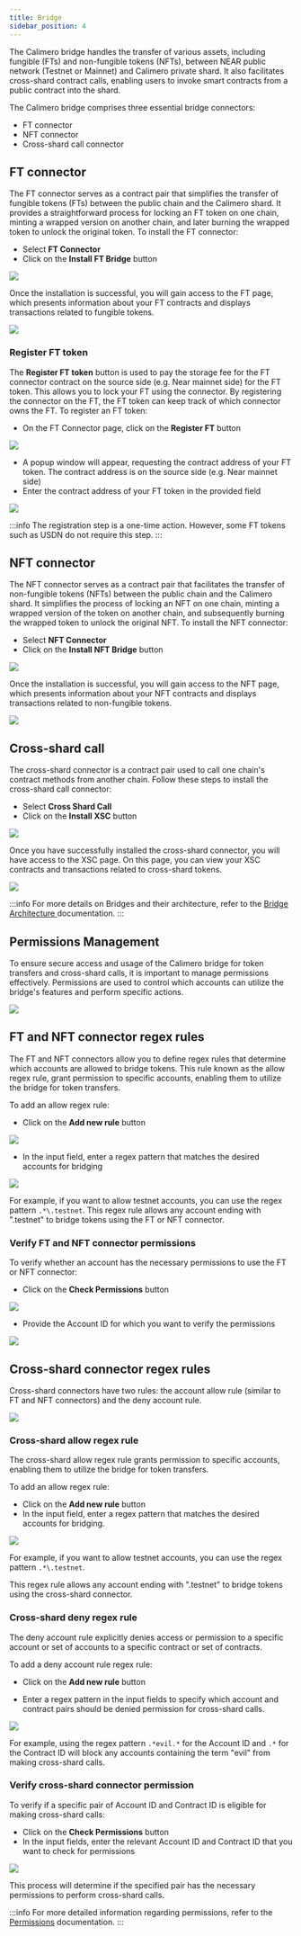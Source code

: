 ```yaml
---
title: Bridge
sidebar_position: 4
---
```



The Calimero bridge handles the transfer of various assets, including fungible (FTs) and non-fungible tokens (NFTs), between NEAR public network (Testnet or Mainnet) and Calimero private shard. It also facilitates cross-shard contract calls, enabling users to invoke smart contracts from a public contract into the shard.

The Calimero bridge comprises three essential bridge connectors:

- FT connector
- NFT connector
- Cross-shard call connector

## FT connector

The FT connector serves as a contract pair that simplifies the transfer of fungible tokens (FTs) between the public chain and the Calimero shard. It provides a straightforward process for locking an FT token on one chain, minting a wrapped version on another chain, and later burning the wrapped token to unlock the original token. To install the FT connector:

- Select **FT Connector**
- Click on the **Install FT Bridge** button

![](../../static/img/ft-connectors.png)

Once the installation is successful, you will gain access to the FT page, which presents information about your FT contracts and displays transactions related to fungible tokens.

![](../../static/img/ft-connector-page.png)


### Register FT token

The **Register FT token** button is used to pay the storage fee for the FT connector contract on the source side (e.g. Near mainnet side) for the FT token. This allows you to lock your FT using the connector. By registering the connector on the FT, the FT token can keep track of which connector owns the FT. To register an FT token:

- On the FT Connector page, click on the **Register FT** button

![](../../static/img/register-ft.png)

- A popup window will appear, requesting the contract address of your FT token. The contract address is on the source side (e.g. Near mainnet side)
- Enter the contract address of your FT token in the provided field

![](../../static/img/ft_contract_address.png)

:::info
The registration step is a one-time action. However, some FT tokens such as USDN do not require this step.
:::

## NFT connector

The NFT connector serves as a contract pair that facilitates the transfer of non-fungible tokens (NFTs) between the public chain and the Calimero shard. It simplifies the process of locking an NFT on one chain, minting a wrapped version of the token on another chain, and subsequently burning the wrapped token to unlock the original NFT. To install the NFT connector:

- Select **NFT Connector**
- Click on the **Install NFT Bridge** button

![](../../static/img/nft-connectors.png)

Once the installation is successful, you will gain access to the NFT page, which presents information about your NFT contracts and displays transactions related to non-fungible tokens.

![](../../static/img/nft-bridge-overview.png)

## Cross-shard call

The cross-shard connector is a contract pair used to call one chain's contract methods from another chain. Follow these steps to install the cross-shard call connector:

- Select **Cross Shard Call**
- Click on the **Install XSC** button

![](../../static/img/cross-shard.png)

Once you have successfully installed the cross-shard connector, you will have access to the XSC page. On this page, you can view your XSC contracts and transactions related to cross-shard tokens.

![](../../static/img/xsc-bridge-overview.png)

:::info
For more details on Bridges and their architecture, refer to the [Bridge Architecture ](https://docs.calimero.network/bridge/architecture) documentation.
:::

## Permissions Management

To ensure secure access and usage of the Calimero bridge for token transfers and cross-shard calls, it is important to manage permissions effectively. Permissions are used to control which accounts can utilize the bridge's features and perform specific actions.

![](../../static/img/permissions-management.png)

## FT and NFT connector regex rules

The FT and NFT connectors allow you to define regex rules that determine which accounts are allowed to bridge tokens. This rule known as the allow regex rule, grant permission to specific accounts, enabling them to utilize the bridge for token transfers.

To add an allow regex rule:

- Click on the **Add new rule** button

![](../../static/img/add-regex-ft-nft.png)

- In the input field, enter a regex pattern that matches the desired accounts for bridging

![](../../static/img/add-regex-rule.png)

For example, if you want to allow testnet accounts, you can use the regex pattern `.*\.testnet`.  This regex rule allows any account ending with ".testnet" to bridge tokens using the FT or NFT connector.

### Verify FT and NFT connector permissions

To verify whether an account has the necessary permissions to use the FT or NFT connector:

- Click on the **Check Permissions** button 

![](../../static/img/check-permissions-nft-ft.png)

- Provide the Account ID for which you want to verify the permissions

![](../../static/img/check-permissions.png)

## Cross-shard connector regex rules

Cross-shard connectors have two rules: the account allow rule (similar to FT and NFT connectors) and the deny account rule.

![](../../static/img/no-allow-xsc.png)

### Cross-shard allow regex rule

The cross-shard allow regex rule grants permission to specific accounts, enabling them to utilize the bridge for token transfers.

To add an allow regex rule:

- Click on the **Add new rule** button
- In the input field, enter a regex pattern that matches the desired accounts for bridging. 

![](../../static/img/xsc-regex-allow.png)

For example, if you want to allow testnet accounts, you can use the regex pattern `.*\.testnet`.

This regex rule allows any account ending with ".testnet" to bridge tokens using the cross-shard connector.

### Cross-shard deny regex rule

The deny account rule explicitly denies access or permission to a specific account or set of accounts to a specific contract or set of contracts.

To add a deny account rule regex rule:

- Click on the **Add new rule** button 

- Enter a regex pattern in the input fields to specify which account and contract pairs should be denied permission for cross-shard calls.

![](../../static/img/deny-rule.png)

For example, using the regex pattern `.*evil.*` for the Account ID and `.*` for the Contract ID will block any accounts containing the term "evil" from making cross-shard calls.

### Verify cross-shard connector permission

To verify if a specific pair of Account ID and Contract ID is eligible for making cross-shard calls:

- Click on the **Check Permissions** button
- In the input fields, enter the relevant Account ID and Contract ID that you want to check for permissions

![](../../static/img/deny-permisson-rule.png)

This process will determine if the specified pair has the necessary permissions to perform cross-shard calls.

:::info
For more detailed information regarding permissions, refer to the [Permissions](/docs/bridge/bridging/permissions.mdx) documentation.
:::
